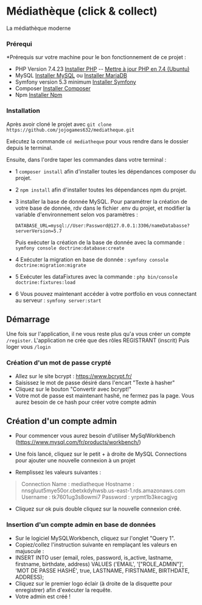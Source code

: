 # Médiathèque (click & collect)

La médiathèque moderne

### Prérequi

*Prérequis sur votre machine pour le bon fonctionnement de ce projet : 
- PHP Version 7.4.23 [Installer PHP](https://www.php.net/manual/fr/install.php) --  [Mettre à jour PHP en 7.4 (Ubuntu)](https://www.cloudbooklet.com/upgrade-php-version-to-php-7-4-on-ubuntu/)
- MySQL [Installer MySQL](https://doc.ubuntu-fr.org/mysql) ou [Installer MariaDB](https://doc.ubuntu-fr.org/mariadb)
- Symfony version 5.3 minimum [Installer Symfony](https://symfony.com/doc/current/setup.html) 
- Composer [Installer Composer](https://getcomposer.org/download/) 
- Npm  [Installer Npm](https://www.npmjs.com/get-npm)  

### Installation

Après avoir cloné le projet avec ``git clone https://github.com/jojogames632/mediatheque.git``

Exécutez la commande ``cd mediatheque`` pour vous rendre dans le dossier depuis le terminal.

Ensuite, dans l'ordre taper les commandes dans votre terminal : 

- 1 ``composer install`` afin d'installer toutes les dépendances composer du projet.

- 2 ``npm install``      afin d'installer toutes les dépendances npm du projet.

- 3 installer la base de donnée MySQL. 
   Pour paramétrer la création de votre base de donnée, rdv dans le fichier .env du projet, et modifier la variable d'environnement selon vos paramètres : 

  ``DATABASE_URL=mysql://User:Password@127.0.0.1:3306/nameDatabasse?serverVersion=5.7``
  
   Puis exécuter la création de la base de donnée avec la commande : ``symfony console doctrine:database:create``


- 4 Exécuter la migration en base de donnée :                                        ``symfony console doctrine:migration:migrate``

- 5 Exécuter les dataFixtures avec la commande :                                     ``php bin/console doctrine:fixtures:load``

- 6 Vous pouvez maintenant accéder à votre portfolio en vous connectant au serveur : ``symfony server:start``


## Démarrage

Une fois sur l'application, il ne vous reste plus qu'a vous créer un compte ``/register``.
L'application ne crée que des rôles REGISTRANT (inscrit)
Puis loger vous ``/login``

### Création d'un mot de passe crypté

- Allez sur le site bcrypt : https://www.bcrypt.fr/
- Saisissez le mot de passe désiré dans l'encart "Texte à hasher"
- Cliquez sur le bouton "Convertir avec bcrypt!"
- Votre mot de passe est maintenant hashé, ne fermez pas la page. Vous aurez besoin de ce hash pour créer votre compte admin

## Création d'un compte admin

- Pour commencer vous aurez besoin d'utiliser MySqlWorkbench (https://www.mysql.com/fr/products/workbench/)

- Une fois lancé, cliquez sur le petit + à droite de MySQL Connections pour ajouter une nouvelle connexion à un projet

- Remplissez les valeurs suivantes : 

> Connection Name : mediatheque
> Hostname : nnsgluut5mye50or.cbetxkdyhwsb.us-east-1.rds.amazonaws.com
> Username : tk7601ug3s8owmi7
> Password : yrpmt1b3kecagjvg

- Cliquez sur ok puis double cliquez sur la nouvelle connexion créé. 

### Insertion d'un compte admin en base de données

- Sur le logiciel MySQLWorkbench, cliquez sur l'onglet "Query 1".
- Copiez/collez l'instruction suivante en remplaçant les valeurs en majuscule : 
- INSERT INTO user (email, roles, password, is_active, lastname, firstname, birthdate, address) VALUES ('EMAIL', '["ROLE_ADMIN"]', 'MOT DE PASSE HASHÉ', true, LASTNAME, FIRSTNAME, BIRTHDATE, ADDRESS);
- Cliquez sur le premier logo éclair (à droite de la disquette pour enregistrer) afin d'exécuter la requête.
- Votre admin est créé !